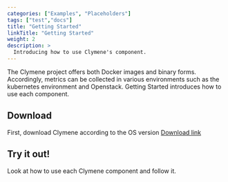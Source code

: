 ```yaml
---
categories: ["Examples", "Placeholders"]
tags: ["test","docs"] 
title: "Getting Started"
linkTitle: "Getting Started"
weight: 2
description: >
  Introducing how to use Clymene's component.
---
```


The Clymene project offers both Docker images and binary forms. Accordingly, metrics can be collected in various environments such as the kubernetes environment and Openstack.
Getting Started introduces how to use each component.

## Download

First, download Clymene according to the OS version
[Download link](https://github.com/Clymene-project/Clymene/releases)

## Try it out!

Look at how to use each Clymene component and follow it.

